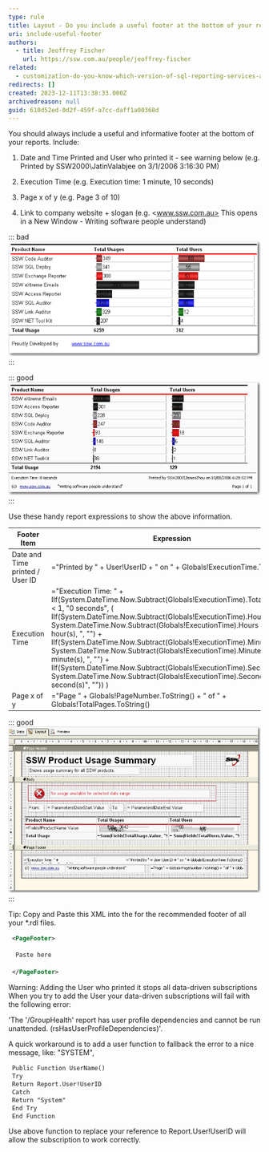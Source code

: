 ```yaml
---
type: rule
title: Layout - Do you include a useful footer at the bottom of your reports?
uri: include-useful-footer
authors:
  - title: Jeoffrey Fischer
    url: https://ssw.com.au/people/jeoffrey-fischer
related:
  - customization-do-you-know-which-version-of-sql-reporting-services-and-visual-studio-you-are-using
redirects: []
created: 2023-12-11T13:38:33.000Z
archivedreason: null
guid: 610d52ed-0d2f-459f-a7cc-daff1a00368d
---
```


<!--endintro-->

You should always include a useful and informative footer at the bottom of your reports. Include:

1. Date and Time Printed and User who printed it - see warning below (e.g. Printed by SSW2000\JatinValabjee on 3/1/2006 3:16:30 PM)

2. Execution Time (e.g. Execution time: 1 minute, 10 seconds)

3. Page x of y (e.g. Page 3 of 10)

4. Link to company website + slogan  (e.g. <www.ssw.com.au> This opens in a New Window - Writing software people understand)

::: bad  
![Figure: Bad example - This footer doesn't provide any useful information](RSRulesBadFooter_1711678032254.gif)  
:::

::: good  
![Figure: Good example - Useful and informative information should be displayed in your report footer](RSRulesGoodFooter_1711678032254.gif)
:::

Use these handy report expressions to show the above information.

| Footer Item                     | Expression                                                                                                                                                                                                                                                                                                                                                                                                                                                                                                                                                                         | Sample Output                                           |
|---------------------------------|------------------------------------------------------------------------------------------------------------------------------------------------------------------------------------------------------------------------------------------------------------------------------------------------------------------------------------------------------------------------------------------------------------------------------------------------------------------------------------------------------------------------------------------------------------------------------------|---------------------------------------------------------|
| Date and Time printed / User ID | ="Printed by " + User!UserID + " on " + Globals!ExecutionTime.ToString()                                                                                                                                                                                                                                                                                                                                                                                                                                                                                                           | Printed by SSW2000\JatinValabjee on 3/1/2006 3:16:30 PM |
| Execution Time                  | ="Execution Time: " + IIf(System.DateTime.Now.Subtract(Globals!ExecutionTime).TotalSeconds < 1, "0 seconds", ( IIf(System.DateTime.Now.Subtract(Globals!ExecutionTime).Hours > 0, System.DateTime.Now.Subtract(Globals!ExecutionTime).Hours & " hour(s), ", "") + IIf(System.DateTime.Now.Subtract(Globals!ExecutionTime).Minutes > 0, System.DateTime.Now.Subtract(Globals!ExecutionTime).Minutes & " minute(s), ", "") + IIf(System.DateTime.Now.Subtract(Globals!ExecutionTime).Seconds > 0, System.DateTime.Now.Subtract(Globals!ExecutionTime).Seconds & " second(s)", "")) ) | Execution time: 1 minute, 10 seconds                    |
| Page x of y                     | ="Page " + Globals!PageNumber.ToString() + " of " + Globals!TotalPages.ToString()                                                                                                                                                                                                                                                                                                                                                                                                                                                                                                  | Page 3 of 10                                            |

::: good  
![Figure: Good example - Footer in visual studio designer](footerInDesigner_1711678032254.gif)
:::

Tip: Copy and Paste this XML into the <PageFooter> for the recommended footer of all your *.rdl files.

```xml
 <PageFooter>

  Paste here

 </PageFooter>
```

Warning: Adding the User who printed it stops all data-driven subscriptions
When you try to add the User your data-driven subscriptions will fail with the following error:

'The '/GroupHealth' report has user profile dependencies and cannot be run unattended. (rsHasUserProfileDependencies)'.

A quick workaround is to add a user function to fallback the error to a nice message, like: "SYSTEM",

```vbnet
 Public Function UserName()
 Try
 Return Report.User!UserID
 Catch
 Return "System"
 End Try
 End Function   
```

Use above function to replace your reference to Report.User!UserID will allow the subscription to work correctly.
